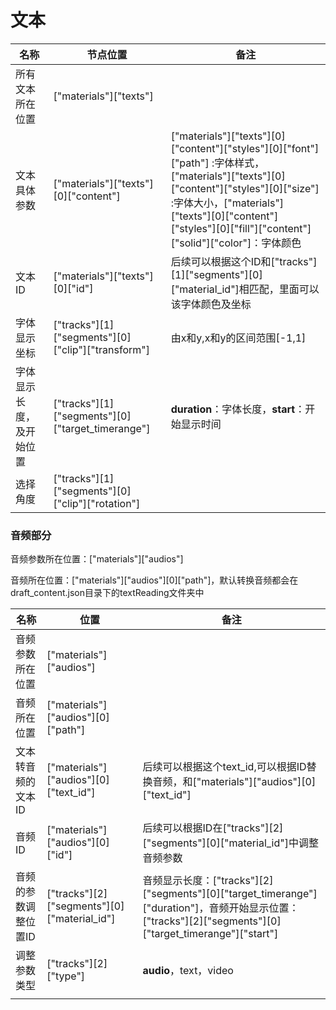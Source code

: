 # 文本

| 名称                     | 节点位置                                          | 备注                                                         |
| ------------------------ | ------------------------------------------------- | ------------------------------------------------------------ |
| 所有文本所在位置         | ["materials"]["texts"]                            |                                                              |
| 文本具体参数             | ["materials"]["texts"][0]["content"]              | ["materials"]["texts"][0]["content"]["styles"][0]["font"]["path"]  :字体样式，["materials"]["texts"][0]["content"]["styles"][0]["size"] :字体大小，["materials"]["texts"][0]["content"]["styles"][0]["fill"]["content"]["solid"]["color"]：字体颜色 |
| 文本ID                   | ["materials"]["texts"][0]["id"]                   | 后续可以根据这个ID和["tracks"][1]["segments"][0]["material_id"]相匹配，里面可以该字体颜色及坐标 |
| 字体显示坐标             | ["tracks"][1]["segments"][0]["clip"]["transform"] | 由x和y,x和y的区间范围[-1,1]                                  |
| 字体显示长度，及开始位置 | ["tracks"][1]["segments"][0]["target_timerange"]  | **duration**：字体长度，**start**：开始显示时间              |
| 选择角度                 | ["tracks"][1]["segments"][0]["clip"]["rotation"]  |                                                              |

### 音频部分

音频参数所在位置：["materials"]["audios"]

音频所在位置：["materials"]["audios"][0]["path"]，默认转换音频都会在draft_content.json目录下的textReading文件夹中

| 名称                 | 位置                                        | 备注                                                         |
| -------------------- | ------------------------------------------- | ------------------------------------------------------------ |
| 音频参数所在位置     | ["materials"]["audios"]                     |                                                              |
| 音频所在位置         | ["materials"]["audios"][0]["path"]          |                                                              |
| 文本转音频的文本ID   | ["materials"]["audios"][0]["text_id"]       | 后续可以根据这个text_id,可以根据ID替换音频，和["materials"]["audios"][0]["text_id"] |
| 音频ID               | ["materials"]["audios"][0]["id"]            | 后续可以根据ID在["tracks"][2]["segments"][0]["material_id"]中调整音频参数 |
| 音频的参数调整位置ID | ["tracks"][2]["segments"][0]["material_id"] | 音频显示长度：["tracks"][2]["segments"][0]["target_timerange"]["duration"]，音频开始显示位置：["tracks"][2]["segments"][0]["target_timerange"]["start"] |
| 调整参数类型         | ["tracks"][2]["type"]                       | **audio**，text，video                                       |
|                      |                                             |                                                              |

